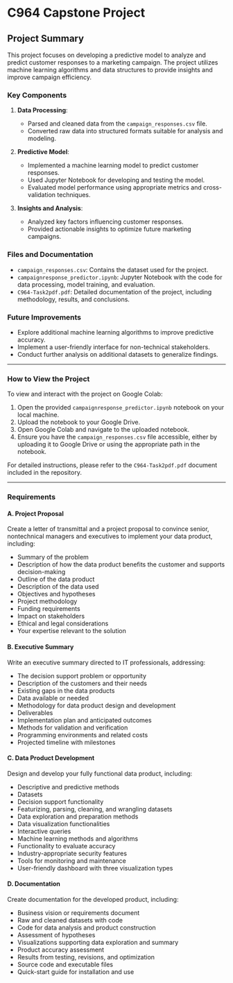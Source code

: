 # C964 Capstone Project

## Project Summary

This project focuses on developing a predictive model to analyze and predict customer responses to a marketing campaign. The project utilizes machine learning algorithms and data structures to provide insights and improve campaign efficiency.

### Key Components

1. **Data Processing**:
    - Parsed and cleaned data from the `campaign_responses.csv` file.
    - Converted raw data into structured formats suitable for analysis and modeling.

2. **Predictive Model**:
    - Implemented a machine learning model to predict customer responses.
    - Used Jupyter Notebook for developing and testing the model.
    - Evaluated model performance using appropriate metrics and cross-validation techniques.

3. **Insights and Analysis**:
    - Analyzed key factors influencing customer responses.
    - Provided actionable insights to optimize future marketing campaigns.

### Files and Documentation

- `campaign_responses.csv`: Contains the dataset used for the project.
- `campaignresponse_predictor.ipynb`: Jupyter Notebook with the code for data processing, model training, and evaluation.
- `C964-Task2pdf.pdf`: Detailed documentation of the project, including methodology, results, and conclusions.

### Future Improvements

- Explore additional machine learning algorithms to improve predictive accuracy.
- Implement a user-friendly interface for non-technical stakeholders.
- Conduct further analysis on additional datasets to generalize findings.

---

### How to View the Project

To view and interact with the project on Google Colab:

1. Open the provided `campaignresponse_predictor.ipynb` notebook on your local machine.
2. Upload the notebook to your Google Drive.
3. Open Google Colab and navigate to the uploaded notebook.
4. Ensure you have the `campaign_responses.csv` file accessible, either by uploading it to Google Drive or using the appropriate path in the notebook.

For detailed instructions, please refer to the `C964-Task2pdf.pdf` document included in the repository.

---
### Requirements

#### A. Project Proposal

Create a letter of transmittal and a project proposal to convince senior, nontechnical managers and executives to implement your data product, including:

- Summary of the problem
- Description of how the data product benefits the customer and supports decision-making
- Outline of the data product
- Description of the data used
- Objectives and hypotheses
- Project methodology
- Funding requirements
- Impact on stakeholders
- Ethical and legal considerations
- Your expertise relevant to the solution

#### B. Executive Summary

Write an executive summary directed to IT professionals, addressing:

- The decision support problem or opportunity
- Description of the customers and their needs
- Existing gaps in the data products
- Data available or needed
- Methodology for data product design and development
- Deliverables
- Implementation plan and anticipated outcomes
- Methods for validation and verification
- Programming environments and related costs
- Projected timeline with milestones

#### C. Data Product Development

Design and develop your fully functional data product, including:

- Descriptive and predictive methods
- Datasets
- Decision support functionality
- Featurizing, parsing, cleaning, and wrangling datasets
- Data exploration and preparation methods
- Data visualization functionalities
- Interactive queries
- Machine learning methods and algorithms
- Functionality to evaluate accuracy
- Industry-appropriate security features
- Tools for monitoring and maintenance
- User-friendly dashboard with three visualization types

#### D. Documentation

Create documentation for the developed product, including:

- Business vision or requirements document
- Raw and cleaned datasets with code
- Code for data analysis and product construction
- Assessment of hypotheses
- Visualizations supporting data exploration and summary
- Product accuracy assessment
- Results from testing, revisions, and optimization
- Source code and executable files
- Quick-start guide for installation and use




